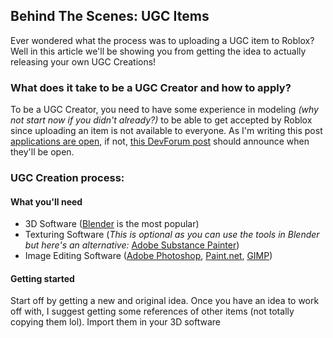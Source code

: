 
## **Behind The Scenes: UGC Items**

Ever wondered what the process was to uploading a UGC item to Roblox? Well in this article we'll be showing you from getting the idea to actually releasing your own UGC Creations!

### **What does it take to be a UGC Creator and how to apply?**

To be a UGC Creator, you need to have some experience in modeling *(why not start now if you didn't already?)* to be able to get accepted by Roblox since uploading an item is not available to everyone. As I'm writing this post [applications are open](https://roblox.qualtrics.com/jfe/form/SV_56I0Jyo6Pz3ksUS), if not, [this DevForum post](https://devforum.roblox.com/t/updates-and-changes-to-the-ugc-catalog-application/1974990) should announce when they'll be open. 

### **UGC Creation process:**

#### **What you'll need**
- 3D Software ([Blender](https://www.blender.org/) is the most popular)
- Texturing Software (<font size=”10”>*This is optional as you can use the tools in Blender but here's an alternative:*</font> [Adobe Substance Painter](https://www.adobe.com/products/substance3d-painter.html))
- Image Editing Software ([Adobe Photoshop](https://www.adobe.com/products/photoshop.html), [Paint.net](https://www.getpaint.net/), [GIMP](https://www.gimp.org/))

#### **Getting started**
Start off by getting a new and original idea. Once you have an idea to work off with, I suggest getting some references of other items (not totally copying them lol). Import them in your 3D software
